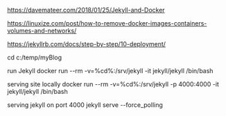 https://davemateer.com/2018/01/25/Jekyll-and-Docker

https://linuxize.com/post/how-to-remove-docker-images-containers-volumes-and-networks/

https://jekyllrb.com/docs/step-by-step/10-deployment/

cd c:/temp/myBlog

run Jekyll
docker run --rm -v=%cd%:/srv/jekyll -it jekyll/jekyll /bin/bash

serving site locally
docker run --rm -v=%cd%:/srv/jekyll -p 4000:4000 -it jekyll/jekyll /bin/bash

serving jekyll on port 4000
jekyll serve --force_polling